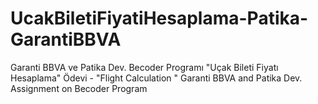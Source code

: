 # UcakBiletiFiyatiHesaplama-Patika-GarantiBBVA
Garanti BBVA ve Patika Dev. Becoder Programı "Uçak Bileti Fiyatı Hesaplama" Ödevi -  "Flight Calculation " Garanti BBVA and Patika Dev. Assignment on Becoder Program

